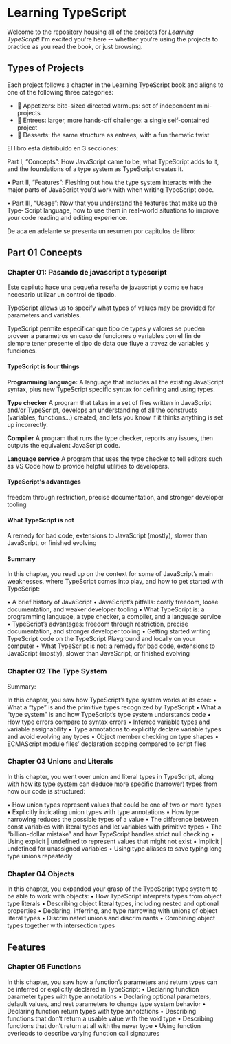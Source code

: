 <!-- prettier-ignore-start -->
<!-- markdownlint-disable -->

<!-- markdownlint-restore -->
<!-- prettier-ignore-end -->
# Learning TypeScript

Welcome to the repository housing all of the projects for _Learning TypeScript_!
I'm excited you're here -- whether you're using the projects to practice as you read the book, or just browsing.

## Types of Projects

Each project follows a chapter in the Learning TypeScript book and aligns to one of the following three categories:

- 🥗 Appetizers: bite-sized directed warmups: set of independent mini-projects
- 🍲 Entrees: larger, more hands-off challenge: a single self-contained project
- 🍰 Desserts: the same structure as entrees, with a fun thematic twist

El libro esta distribuido en 3 secciones:

Part I, “Concepts”: How JavaScript came to be, what TypeScript adds to it, and
the foundations of a type system as TypeScript creates it.

• Part II, “Features”: Fleshing out how the type system interacts with the major
parts of JavaScript you’d work with when writing TypeScript code.

• Part III, “Usage”: Now that you understand the features that make up the Type‐
Script language, how to use them in real-world situations to improve your code
reading and editing experience.

De aca en adelante se presenta un resumen por capitulos de libro:

## Part 01 Concepts

### Chapter 01: Pasando de javascript a typescript

Este capiluto hace una pequeña reseña de javascript y como se hace necesario utilizar un control de tipado.

TypeScript allows us to specify what types of values may be provided for parameters and variables.

TypeScript permite especificar que tipo de types y valores se pueden proveer a parametros en caso de funciones o variables con el fin de siempre tener presente el tipo de data que fluye a travez de variables y funciones.

#### TypeScript is four things

**Programming language:**
A language that includes all the existing JavaScript syntax, plus new TypeScript specific syntax for defining and using types.

**Type checker**
A program that takes in a set of files written in JavaScript and/or TypeScript,
develops an understanding of all the constructs (variables, functions…) created,
and lets you know if it thinks anything is set up incorrectly.

**Compiler**
A program that runs the type checker, reports any issues, then outputs the
equivalent JavaScript code.

**Language service**
A program that uses the type checker to tell editors such as VS Code how to
provide helpful utilities to developers.

#### TypeScript's advantages

freedom through restriction, precise documentation, and stronger developer tooling

#### What TypeScript is not

A remedy for bad code, extensions to JavaScript (mostly), slower than JavaScript, or finished evolving

#### Summary

In this chapter, you read up on the context for some of JavaScript’s main weaknesses,
where TypeScript comes into play, and how to get started with TypeScript:

• A brief history of JavaScript
• JavaScript’s pitfalls: costly freedom, loose documentation, and weaker developer
tooling
• What TypeScript is: a programming language, a type checker, a compiler, and a
language service
• TypeScript’s advantages: freedom through restriction, precise documentation,
and stronger developer tooling
• Getting started writing TypeScript code on the TypeScript Playground and locally
on your computer
• What TypeScript is not: a remedy for bad code, extensions to JavaScript (mostly),
slower than JavaScript, or finished evolving

### Chapter 02 The Type System

Summary:

In this chapter, you saw how TypeScript’s type system works at its core:
• What a “type” is and the primitive types recognized by TypeScript
• What a “type system” is and how TypeScript’s type system understands code
• How type errors compare to syntax errors
• Inferred variable types and variable assignability
• Type annotations to explicitly declare variable types and avoid evolving any types
• Object member checking on type shapes
• ECMAScript module files’ declaration scoping compared to script files

### Chapter 03 Unions and Literals

In this chapter, you went over union and literal types in TypeScript, along with how
its type system can deduce more specific (narrower) types from how our code is
structured:

• How union types represent values that could be one of two or more types
• Explicitly indicating union types with type annotations
• How type narrowing reduces the possible types of a value
• The difference between const variables with literal types and let variables with
primitive types
• The “billion-dollar mistake” and how TypeScript handles strict null checking
• Using explicit | undefined to represent values that might not exist
• Implicit | undefined for unassigned variables
• Using type aliases to save typing long type unions repeatedly

### Chapter 04 Objects

In this chapter, you expanded your grasp of the TypeScript type system to be able to
work with objects:
• How TypeScript interprets types from object type literals
• Describing object literal types, including nested and optional properties
• Declaring, inferring, and type narrowing with unions of object literal types
• Discriminated unions and discriminants
• Combining object types together with intersection types

## Features

### Chapter 05 Functions

In this chapter, you saw how a function’s parameters and return types can be inferred
or explicitly declared in TypeScript:
• Declaring function parameter types with type annotations
• Declaring optional parameters, default values, and rest parameters to change type
system behavior
• Declaring function return types with type annotations
• Describing functions that don’t return a usable value with the void type
• Describing functions that don’t return at all with the never type
• Using function overloads to describe varying function call signatures

